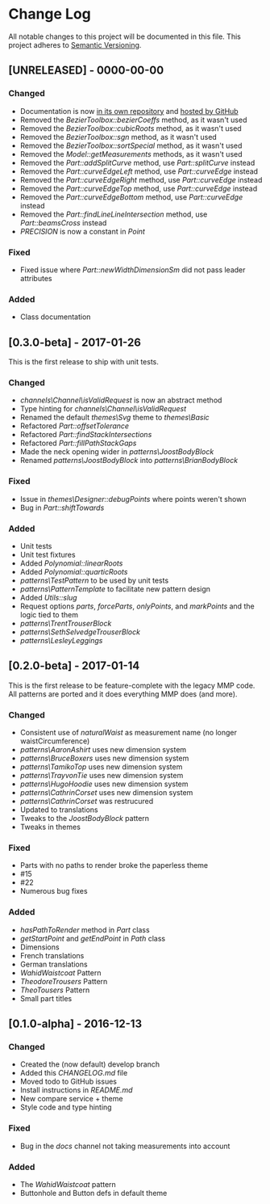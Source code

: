 # Change Log
All notable changes to this project will be documented in this file.
This project adheres to [Semantic Versioning](http://semver.org/).

## [UNRELEASED] - 0000-00-00

### Changed

- Documentation is now [in its own repository](https://github.com/joostdecock/freesewing-docs) and [hosted by GitHub](https://joostdecock.github.io/freesewing-docs/)
- Removed the _BezierToolbox::bezierCoeffs_ method, as it wasn't used
- Removed the _BezierToolbox::cubicRoots_ method, as it wasn't used
- Removed the _BezierToolbox::sgn_ method, as it wasn't used
- Removed the _BezierToolbox::sortSpecial_ method, as it wasn't used
- Removed the _Model::getMeasurements_ methods, as it wasn't used
- Removed the _Part::addSplitCurve_ method, use _Part::splitCurve_ instead
- Removed the _Part::curveEdgeLeft_ method, use _Part::curveEdge_ instead
- Removed the _Part::curveEdgeRight_ method, use _Part::curveEdge_ instead
- Removed the _Part::curveEdgeTop_ method, use _Part::curveEdge_ instead
- Removed the _Part::curveEdgeBottom_ method, use _Part::curveEdge_ instead
- Removed the _Part::findLineLineIntersection_ method, use _Part::beamsCross_ instead
- _PRECISION_ is now a constant in _Point_

### Fixed

- Fixed issue where _Part::newWidthDimensionSm_ did not pass leader attributes

### Added

- Class documentation

## [0.3.0-beta] - 2017-01-26

This is the first release to ship with unit tests.

### Changed

- _channels\Channel\isValidRequest_ is now an abstract method
- Type hinting for _channels\Channel\isValidRequest_
- Renamed the default _themes\Svg_ theme to _themes\Basic_
- Refactored  _Part::offsetTolerance_
- Refactored _Part::findStackIntersections_
- Refactored _Part::fillPathStackGaps_
- Made the neck opening wider in _patterns\JoostBodyBlock_
- Renamed _patterns\JoostBodyBlock_ into _patterns\BrianBodyBlock_

### Fixed

- Issue in _themes\Designer::debugPoints_ where points weren't shown
- Bug in _Part::shiftTowards_

### Added

- Unit tests
- Unit test fixtures
- Added _Polynomial::linearRoots_
- Added _Polynomial::quarticRoots_
- _patterns\TestPattern_ to be used by unit tests
- _patterns\PatternTemplate_ to facilitate new pattern design
- Added _Utils::slug_
- Request options _parts_, _forceParts_, _onlyPoints_, and _markPoints_ and the logic tied to them
- _patterns\TrentTrouserBlock_
- _patterns\SethSelvedgeTrouserBlock_
- _patterns\LesleyLeggings_


## [0.2.0-beta] - 2017-01-14

This is the first release to be feature-complete with the legacy MMP code.
All patterns are ported and it does everything MMP does (and more).

### Changed
- Consistent use of _naturalWaist_ as measurement name (no longer waistCircumference)
- _patterns\AaronAshirt_ uses new dimension system
- _patterns\BruceBoxers_ uses new dimension system
- _patterns\TamikoTop_ uses new dimension system
- _patterns\TrayvonTie_ uses new dimension system
- _patterns\HugoHoodie_ uses new dimension system
- _patterns\CathrinCorset_ uses new dimension system
- _patterns\CathrinCorset_ was restrucured
- Updated to translations
- Tweaks to the _JoostBodyBlock_ pattern
- Tweaks in themes

### Fixed
- Parts with no paths to render broke the paperless theme
- #15
- #22
- Numerous bug fixes

### Added
- _hasPathToRender_ method in _Part_ class
- _getStartPoint_ and _getEndPoint_ in _Path_ class
- Dimensions
- French translations
- German translations
- _WahidWaistcoat_ Pattern
- _TheodoreTrousers_ Pattern
- _TheoTousers_ Pattern
- Small part titles

## [0.1.0-alpha] - 2016-12-13
### Changed
- Created the (now default) develop branch
- Added this _CHANGELOG.md_ file
- Moved todo to GitHub issues
- Install instructions in _README.md_
- New compare service + theme
- Style code and type hinting

### Fixed
- Bug in the _docs_ channel not taking measurements into account

### Added
- The _WahidWaistcoat_ pattern
- Buttonhole and Button defs in default theme
